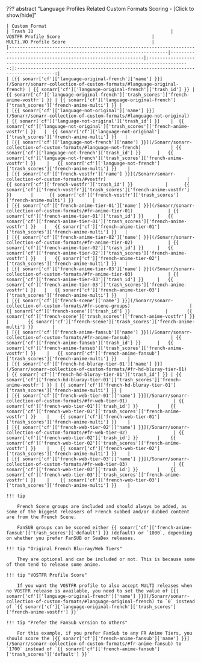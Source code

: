 ??? abstract "Language Profiles Related Custom Formats Scoring - [Click to show/hide]"

    | Custom Format                                                                                                                   | Trash ID                                                   |                                 VOSTFR Profile Score                                  |                                MULTi.VO Profile Score                                |
    |---------------------------------------------------------------------------------------------------------------------------------|------------------------------------------------------------|:-------------------------------------------------------------------------------------:|:------------------------------------------------------------------------------------:|
    | [{{ sonarr['cf']['language-original-french']['name'] }}](/Sonarr/sonarr-collection-of-custom-formats/#language-original-french) | {{ sonarr['cf']['language-original-french']['trash_id'] }} | {{ sonarr['cf']['language-original-french']['trash_scores']['french-anime-vostfr'] }} | {{ sonarr['cf']['language-original-french']['trash_scores']['french-anime-multi'] }} |
    | [{{ sonarr['cf']['language-not-original']['name'] }}](/Sonarr/sonarr-collection-of-custom-formats/#language-not-original)       | {{ sonarr['cf']['language-not-original']['trash_id'] }}    |  {{ sonarr['cf']['language-not-original']['trash_scores']['french-anime-vostfr'] }}   |  {{ sonarr['cf']['language-not-original']['trash_scores']['french-anime-multi'] }}   |
    | [{{ sonarr['cf']['language-not-french']['name'] }}](/Sonarr/sonarr-collection-of-custom-formats/#language-not-french)           | {{ sonarr['cf']['language-not-french']['trash_id'] }}      |   {{ sonarr['cf']['language-not-french']['trash_scores']['french-anime-vostfr'] }}    |   {{ sonarr['cf']['language-not-french']['trash_scores']['french-anime-multi'] }}    |
    | [{{ sonarr['cf']['french-vostfr']['name'] }}](/Sonarr/sonarr-collection-of-custom-formats/#vostfr)                              | {{ sonarr['cf']['french-vostfr']['trash_id'] }}            |      {{ sonarr['cf']['french-vostfr']['trash_scores']['french-anime-vostfr'] }}       |      {{ sonarr['cf']['french-vostfr']['trash_scores']['french-anime-multi'] }}       |
    | [{{ sonarr['cf']['french-anime-tier-01']['name'] }}](/Sonarr/sonarr-collection-of-custom-formats/#fr-anime-tier-01)             | {{ sonarr['cf']['french-anime-tier-01']['trash_id'] }}     |   {{ sonarr['cf']['french-anime-tier-01']['trash_scores']['french-anime-vostfr'] }}   |   {{ sonarr['cf']['french-anime-tier-01']['trash_scores']['french-anime-multi'] }}   |
    | [{{ sonarr['cf']['french-anime-tier-02']['name'] }}](/Sonarr/sonarr-collection-of-custom-formats/#fr-anime-tier-02)             | {{ sonarr['cf']['french-anime-tier-02']['trash_id'] }}     |   {{ sonarr['cf']['french-anime-tier-02']['trash_scores']['french-anime-vostfr'] }}   |   {{ sonarr['cf']['french-anime-tier-02']['trash_scores']['french-anime-multi'] }}   |
    | [{{ sonarr['cf']['french-anime-tier-03']['name'] }}](/Sonarr/sonarr-collection-of-custom-formats/#fr-anime-tier-03)             | {{ sonarr['cf']['french-anime-tier-03']['trash_id'] }}     |   {{ sonarr['cf']['french-anime-tier-03']['trash_scores']['french-anime-vostfr'] }}   |   {{ sonarr['cf']['french-anime-tier-03']['trash_scores']['french-anime-multi'] }}   |
    | [{{ sonarr['cf']['french-scene']['name'] }}](/Sonarr/sonarr-collection-of-custom-formats/#fr-scene-groups)                      | {{ sonarr['cf']['french-scene']['trash_id'] }}             |       {{ sonarr['cf']['french-scene']['trash_scores']['french-anime-vostfr'] }}       |       {{ sonarr['cf']['french-scene']['trash_scores']['french-anime-multi'] }}       |
    | [{{ sonarr['cf']['french-anime-fansub']['name'] }}](/Sonarr/sonarr-collection-of-custom-formats/#fr-anime-fansub)               | {{ sonarr['cf']['french-anime-fansub']['trash_id'] }}      |   {{ sonarr['cf']['french-anime-fansub']['trash_scores']['french-anime-vostfr'] }}    |   {{ sonarr['cf']['french-anime-fansub']['trash_scores']['french-anime-multi'] }}    |
    | [{{ sonarr['cf']['french-hd-bluray-tier-01']['name'] }}](/Sonarr/sonarr-collection-of-custom-formats/#fr-hd-bluray-tier-01)     | {{ sonarr['cf']['french-hd-bluray-tier-01']['trash_id'] }} | {{ sonarr['cf']['french-hd-bluray-tier-01']['trash_scores']['french-anime-vostfr'] }} | {{ sonarr['cf']['french-hd-bluray-tier-01']['trash_scores']['french-anime-multi'] }} |
    | [{{ sonarr['cf']['french-web-tier-01']['name'] }}](/Sonarr/sonarr-collection-of-custom-formats/#fr-web-tier-01)                 | {{ sonarr['cf']['french-web-tier-01']['trash_id'] }}       |    {{ sonarr['cf']['french-web-tier-01']['trash_scores']['french-anime-vostfr'] }}    |    {{ sonarr['cf']['french-web-tier-01']['trash_scores']['french-anime-multi'] }}    |
    | [{{ sonarr['cf']['french-web-tier-02']['name'] }}](/Sonarr/sonarr-collection-of-custom-formats/#fr-web-tier-02)                 | {{ sonarr['cf']['french-web-tier-02']['trash_id'] }}       |    {{ sonarr['cf']['french-web-tier-02']['trash_scores']['french-anime-vostfr'] }}    |    {{ sonarr['cf']['french-web-tier-02']['trash_scores']['french-anime-multi'] }}    |
    | [{{ sonarr['cf']['french-web-tier-03']['name'] }}](/Sonarr/sonarr-collection-of-custom-formats/#fr-web-tier-03)                 | {{ sonarr['cf']['french-web-tier-03']['trash_id'] }}       |    {{ sonarr['cf']['french-web-tier-03']['trash_scores']['french-anime-vostfr'] }}    |    {{ sonarr['cf']['french-web-tier-03']['trash_scores']['french-anime-multi'] }}    |

    !!! tip

        French Scene groups are included and should always be added, as some of the biggest releasers of French subbed and/or dubbed content are from the French Scene.

        FanSUB groups can be scored either {{ sonarr['cf']['french-anime-fansub']['trash_scores']['default'] }} (default) or `1000`, depending on whether you prefer FanSUB or SeaDex releases.

    !!! tip "Original French Blu-ray/Web Tiers"

        They are optional and can be included or not. This is because some of them tend to release some anime.

    !!! tip "VOSTFR Profile Score"

        If you want the VOSTFR profile to also accept MULTI releases when no VOSTFR release is available, you need to set the value of [{{ sonarr['cf']['language-original-french']['name'] }}](/Sonarr/sonarr-collection-of-custom-formats/#language-original-french) to `0` instead of `{{ sonarr['cf']['language-original-french']['trash_scores']['french-anime-vostfr'] }}`

    !!! tip "Prefer the FanSub version to others"

        For this example, if you prefer FanSub to any FR Anime Tiers, you should score the [{{ sonarr['cf']['french-anime-fansub']['name'] }}](/Sonarr/sonarr-collection-of-custom-formats/#fr-anime-fansub) to `1700` instead of `{{ sonarr['cf']['french-anime-fansub']['trash_scores']['default'] }}`
